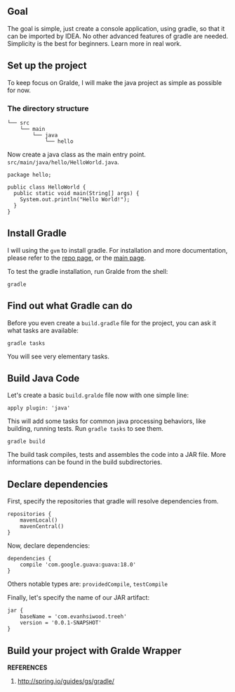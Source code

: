 
## Goal

The goal is simple, just create a console application, using gradle, so that it can be imported by IDEA. No other advanced features of gradle are needed. Simplicity is the best for beginners. Learn more in real work.

## Set up the project

To keep focus on Gralde, I will make the java project as simple as possible for now.

### The directory structure

```
└── src
  	└── main
	  	└── java
			└── hello
```

Now create a java class as the main entry point. `src/main/java/hello/HelloWorld.java`.

```
package hello;

public class HelloWorld {
  public static void main(String[] args) {
    System.out.println("Hello World!");
  }
}
```

## Install Gradle

I will using the `gvm` to install gradle. For installation and more documentation, please refer to the [repo page](https://github.com/moovweb/gvm), or the [main page](http://gvmtool.net/).

To test the gradle installation, run Gralde from the shell:

```
gradle
```

## Find out what Gradle can do

Before you even create a `build.gradle` file for the project, you can ask it what tasks are available:

```
gradle tasks
```

You will see very elementary tasks.

## Build Java Code

Let's create a basic `build.gralde` file now with one simple line:

```
apply plugin: 'java'
```

This will add some tasks for common java processing behaviors, like building, running tests. Run `gradle tasks` to see them.

```
gradle build
```

The build task compiles, tests and assembles the code into a JAR file. More informations can be found in the build subdirectories.

## Declare dependencies

First, specify the repositories that gradle will resolve dependencies from.

```
repositories {
    mavenLocal()
    mavenCentral()
}
```

Now, declare dependencies:

```
dependencies {
    compile 'com.google.guava:guava:18.0'
}

```

Others notable types are: `providedCompile`, `testCompile`

Finally, let's specify the name of our JAR artifact:

```
jar {
    baseName = 'com.evanhsiwood.treeh'
    version = '0.0.1-SNAPSHOT'
}
```

## Build your project with Gralde Wrapper

**REFERENCES**

1. http://spring.io/guides/gs/gradle/

